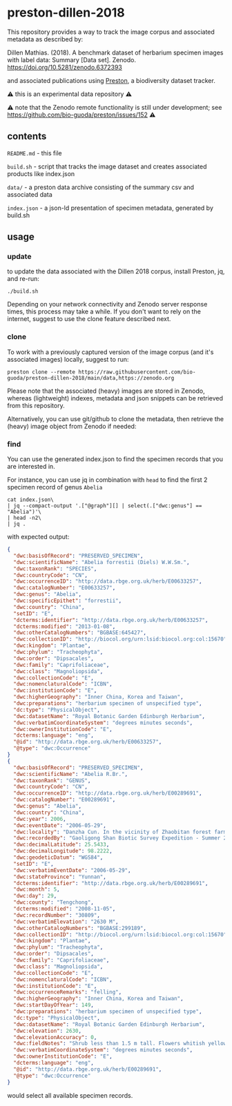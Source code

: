 # preston-dillen-2018

This repository provides a way to track the image corpus and associated metadata as described by:

Dillen Mathias. (2018). A benchmark dataset of herbarium specimen images with label data: Summary [Data set]. Zenodo. https://doi.org/10.5281/zenodo.6372393

and associated publications using [Preston](https://preston.guoda.bio), a biodiversity dataset tracker. 

:warning: this is an experimental data repository :warning: 

:warning: note that the Zenodo remote functionality is still under development; see https://github.com/bio-guoda/preston/issues/152 :warning:

## contents

```README.md``` - this file

```build.sh``` - script that tracks the image dataset and creates associated products like index.json

```data/``` - a preston data archive consisting of the summary csv and associated data

```index.json``` - a json-ld presentation of specimen metadata, generated by build.sh

## usage


### update

to update the data associated with the Dillen 2018 corpus, install Preston, jq, and re-run:

```shell
./build.sh 
```

Depending on your network connectivity and Zenodo server response times, this process may take a while. If you don't want to rely on the internet, suggest to use the clone feature described next. 


### clone
To work with a previously captured version of the image corpus (and it's associated images) locally, suggest to run:

```shell
preston clone --remote https://raw.githubusercontent.com/bio-guoda/preston-dillen-2018/main/data,https://zenodo.org
```

Please note that the associated (heavy) images are stored in Zenodo, whereas (lightweight) indexes, metadata and json snippets can be retrieved from this repository.

Alternatively, you can use git/github to clone the metadata, then retrieve the (heavy) image object from Zenodo if needed:

### find 

You can use the generated index.json to find the specimen records that you are interested in. 

For instance, you can use jq in combination with ```head``` to find the first 2 specimen record of genus ```Abelia``` 

```shell
cat index.json\
| jq --compact-output '.["@graph"][] | select(.["dwc:genus"] == "Abelia")'\
| head -n2\
| jq .
```

with expected output:

```json
{
  "dwc:basisOfRecord": "PRESERVED_SPECIMEN",
  "dwc:scientificName": "Abelia forrestii (Diels) W.W.Sm.",
  "dwc:taxonRank": "SPECIES",
  "dwc:countryCode": "CN",
  "dwc:occurrenceID": "http://data.rbge.org.uk/herb/E00633257",
  "dwc:catalogNumber": "E00633257",
  "dwc:genus": "Abelia",
  "dwc:specificEpithet": "forrestii",
  "dwc:country": "China",
  "setID": "E",
  "dcterms:identifier": "http://data.rbge.org.uk/herb/E00633257",
  "dcterms:modified": "2013-01-08",
  "dwc:otherCatalogNumbers": "BGBASE:645427",
  "dwc:collectionID": "http://biocol.org/urn:lsid:biocol.org:col:15670",
  "dwc:kingdom": "Plantae",
  "dwc:phylum": "Tracheophyta",
  "dwc:order": "Dipsacales",
  "dwc:family": "Caprifoliaceae",
  "dwc:class": "Magnoliopsida",
  "dwc:collectionCode": "E",
  "dwc:nomenclaturalCode": "ICBN",
  "dwc:institutionCode": "E",
  "dwc:higherGeography": "Inner China, Korea and Taiwan",
  "dwc:preparations": "herbarium specimen of unspecified type",
  "dc:type": "PhysicalObject",
  "dwc:datasetName": "Royal Botanic Garden Edinburgh Herbarium",
  "dwc:verbatimCoordinateSystem": "degrees minutes seconds",
  "dwc:ownerInstitutionCode": "E",
  "dcterms:language": "eng",
  "@id": "http://data.rbge.org.uk/herb/E00633257",
  "@type": "dwc:Occurrence"
}
{
  "dwc:basisOfRecord": "PRESERVED_SPECIMEN",
  "dwc:scientificName": "Abelia R.Br.",
  "dwc:taxonRank": "GENUS",
  "dwc:countryCode": "CN",
  "dwc:occurrenceID": "http://data.rbge.org.uk/herb/E00289691",
  "dwc:catalogNumber": "E00289691",
  "dwc:genus": "Abelia",
  "dwc:country": "China",
  "dwc:year": 2006,
  "dwc:eventDate": "2006-05-29",
  "dwc:locality": "Danzha Cun. In the vicinity of Zhaobitan forest farm, ca. 26.5 direct km NNW of Houqiao (Guyong).",
  "dwc:recordedBy": "Gaoligong Shan Biotic Survey Expedition - Summer 2006",
  "dwc:decimalLatitude": 25.5433,
  "dwc:decimalLongitude": 98.2222,
  "dwc:geodeticDatum": "WGS84",
  "setID": "E",
  "dwc:verbatimEventDate": "2006-05-29",
  "dwc:stateProvince": "Yunnan",
  "dcterms:identifier": "http://data.rbge.org.uk/herb/E00289691",
  "dwc:month": 5,
  "dwc:day": 29,
  "dwc:county": "Tengchong",
  "dcterms:modified": "2008-11-05",
  "dwc:recordNumber": "30809",
  "dwc:verbatimElevation": "2630 M",
  "dwc:otherCatalogNumbers": "BGBASE:299189",
  "dwc:collectionID": "http://biocol.org/urn:lsid:biocol.org:col:15670",
  "dwc:kingdom": "Plantae",
  "dwc:phylum": "Tracheophyta",
  "dwc:order": "Dipsacales",
  "dwc:family": "Caprifoliaceae",
  "dwc:class": "Magnoliopsida",
  "dwc:collectionCode": "E",
  "dwc:nomenclaturalCode": "ICBN",
  "dwc:institutionCode": "E",
  "dwc:occurrenceRemarks": "felling",
  "dwc:higherGeography": "Inner China, Korea and Taiwan",
  "dwc:startDayOfYear": 149,
  "dwc:preparations": "herbarium specimen of unspecified type",
  "dc:type": "PhysicalObject",
  "dwc:datasetName": "Royal Botanic Garden Edinburgh Herbarium",
  "dwc:elevation": 2630,
  "dwc:elevationAccuracy": 0,
  "dwc:fieldNotes": "Shrub less than 1.5 m tall. Flowers whitish yellow. Forest dominated by Lithocarpus. Growing in forest in shade.",
  "dwc:verbatimCoordinateSystem": "degrees minutes seconds",
  "dwc:ownerInstitutionCode": "E",
  "dcterms:language": "eng",
  "@id": "http://data.rbge.org.uk/herb/E00289691",
  "@type": "dwc:Occurrence"
}
```

would select all available specimen records. 

